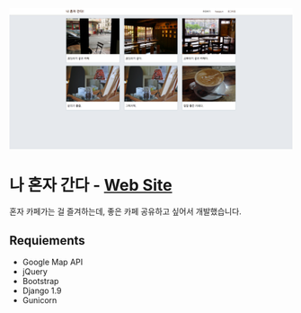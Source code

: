 ![](./document/screenshot.png)

# 나 혼자 간다  - [Web Site](http://ec2-52-78-72-8.ap-northeast-2.compute.amazonaws.com)

 혼자 카페가는 걸 즐겨하는데, 좋은 카페 공유하고 싶어서 개발했습니다.

## Requiements

- Google Map API
- jQuery
- Bootstrap
- Django 1.9
- Gunicorn